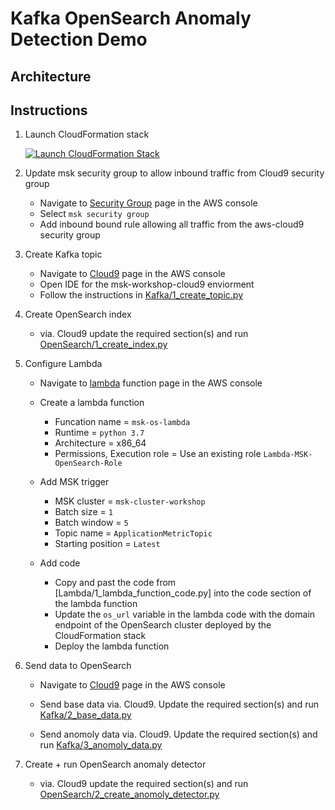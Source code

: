 # Kafka OpenSearch Anomaly Detection Demo

## Architecture

## Instructions

1. Launch CloudFormation stack

    [![Launch CloudFormation Stack](https://sharkech-public.s3.amazonaws.com/misc-public/cloudformation-launch-stack.png)](https://console.aws.amazon.com/cloudformation/home#/stacks/new?stackName=open-search-demo-vpc&templateURL=https://sharkech-public.s3.amazonaws.com/misc-public/OpenSearch_demo_VPC.yaml)

2. Update msk security group to allow inbound traffic from Cloud9 security group

    - Navigate to [Security Group](https://us-east-1.console.aws.amazon.com/vpc/home?region=us-east-1#securityGroups:) page in the AWS console
    - Select ```msk security group```
    - Add inbound bound rule allowing all traffic from the aws-cloud9 security group

3. Create Kafka topic

    - Navigate to [Cloud9](https://us-east-1.console.aws.amazon.com/cloud9/home?region=us-east-1#) page in the AWS console
    - Open IDE for the msk-workshop-cloud9 enviorment
    - Follow the instructions in [Kafka/1_create_topic.py](https://github.com/ev2900/Kafka_OpenSearch_Anomaly_Detection/blob/main/Kafka/1_create_topic.py)

4. Create OpenSearch index

    - via. Cloud9 update the required section(s) and run [OpenSearch/1_create_index.py](https://github.com/ev2900/Kafka_OpenSearch_Anomaly_Detection/blob/main/OpenSearch/1_create_index.py)

5. Configure Lambda

    - Navigate to [lambda](https://us-east-1.console.aws.amazon.com/lambda/home?region=us-east-1#/functions/msk-os-lambda?tab=code) function page in the AWS console

    - Create a lambda function
        - Funcation name = ```msk-os-lambda```
        - Runtime = ```python 3.7```
        - Architecture = x86_64
        - Permissions, Execution role = Use an existing role ```Lambda-MSK-OpenSearch-Role```

    - Add MSK trigger
        - MSK cluster = ```msk-cluster-workshop```
        - Batch size = ```1```
        - Batch window = ```5```
        - Topic name = ```ApplicationMetricTopic```
        - Starting position = ```Latest```   
    
    - Add code
        - Copy and past the code from [Lambda/1_lambda_function_code.py] into the code section of the lambda function
        - Update the ```os_url``` variable in the lambda code with the domain endpoint of the OpenSearch cluster deployed by the CloudFormation stack
        - Deploy the lambda function  

6. Send data to OpenSearch 

    - Navigate to [Cloud9](https://us-east-1.console.aws.amazon.com/cloud9/home?region=us-east-1#) page in the AWS console

    - Send base data via. Cloud9. Update the required section(s) and run [Kafka/2_base_data.py](https://github.com/ev2900/Kafka_OpenSearch_Anomaly_Detection/blob/main/Kafka/2_base_data.py)

    - Send anomoly data via. Cloud9. Update the required section(s) and run [Kafka/3_anomoly_data.py](https://github.com/ev2900/https://github.com/ev2900/Kafka_OpenSearch_Anomaly_Detection/blob/main/Kafka/3_anomoly_data.py)

7. Create + run OpenSearch anomaly detector

    - via. Cloud9 update the required section(s) and run [OpenSearch/2_create_anomoly_detector.py](https://github.com/ev2900/Kafka_OpenSearch_Anomaly_Detection/blob/main/OpenSearch/2_create_anomoly_detector.py)

